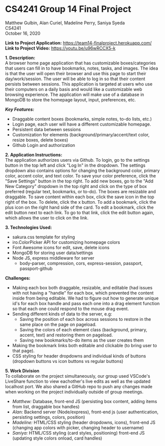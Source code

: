 # CS4241 Group 14 Final Project

 

Matthew Gulbin, Alan Curiel, Madeline Perry, Saniya Syeda  
CS4241  
October 16, 2020  

 

**Link to Project Application:** https://team14-finalproject.herokuapp.com/  
**Link to Project Video:** https://youtu.be/u96wRCCX5-k  

 

**1. Description:**  
A browser home page application that has customizable boxes/categories that users can fill in to have bookmarks, notes, tasks, and images. The idea is that the user will open their browser and use this page to start their day/work/session. The user will be able to log in so that their content persists between sessions. This application is targeted at users who use their computers on a daily basis and would like a customizable web browsing experience. The application will make use of a database in MongoDB to store the homepage layout, input, preferences, etc.  

 

  ***Key Features:***
  * Draggable content boxes (bookmarks, simple notes, to-do lists, etc.)  
  * Login page, each user will have a different customizable homepage.  
  * Persistent data between sessions  
  * Customization for elements (background/primary/accent/text color, resize boxes, delete boxes)  
  * Github Login and authorization  

 

**2. Application Instructions:**  
The application authorizes users via Github. To login, go to the settings button in the top left and click "Log In" in the dropdown. The settings dropdown also contains options for changing the background color, primary color, accent color, and text color. To save your color preference, click the "Save Settings" button in the top right. To add new boxes, go to the "Add New Category" dropdown in the top right and click on the type of box preferred (regular text, bookmarks, or to-do). The boxes are resizable and draggable. To save content within each box, click the save icon in the top right of the box. To delete, click the x button. To add a bookmark, click the plus icon on the right hand side of the card. To edit a bookmark, click the edit button next to each link. To go to that link, click the edit button again, which allows the user to click on the link. 

 

**3. Technologies Used:**
* sakura.css template for styling
* iro.ColorPicker API for customizing homepage colors
* Font Awesome icons for edit, save, delete icons
* MongoDB for storing user data/settings
* Node JS, express middleware for server
  * body-parser, compression, cors, express-session, passport, passport-github

 

**Challenges:**  
* Making each box both draggable, resizable, and editable (had issues with not having a "handle" for each box, which prevented the content inside from being editable. We had to figure out how to generate unique id's for each box handle and pass each one into a drag element function so that each one could respond to the mouse drag event.
* Sending different kinds of data to the server, e.g:
  * Saving the position of each box across sessions to restore in the same place on the page on pageload.
  * Saving the colors of each element class (background, primary, accent, text) and restoring them on pageload.
  * Saving new bookmarks/to-do items as the user creates them
* Making the bookmark links both editable and clickable (to bring user to that page).
* CSS styling for header dropdowns and individual kinds of buttons (dropdown buttons vs icon buttons vs regular buttons)

 

**5. Work Division**  
To collaborate on the project simultaneously, our group used VSCode's LiveShare function to view eachother's live edits as well as the updated localhost port. We also shared a GitHub repo to push any changes made when working on the project individually outside of group meetings.
* *Matthew:* Database, front-end JS (persisting box content, adding items from list, draggable box handles)
* *Alan:* Backend server (Node/express), front-end js (user authentication, persisting settings, colors, position)
* *Madeline:* HTML/CSS styling (header dropdowns, icons), front-end JS (changing app colors with picker, changing header to username)
* *Saniya:* HTML/CSS styling (card styles, positioning) front-end JS (updating style colors onload, card handles)

